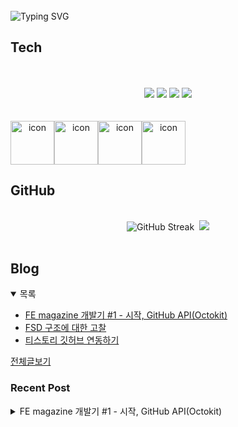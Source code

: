 
<br/>
<img src="https://readme-typing-svg.herokuapp.com?font=Fira+Code&size=24&pause=1000&color=36BCF7&width=435&lines=Frontend+engineer+inho_m" alt="Typing SVG" />

## Tech
<br>
<div align="center">
  <br/>
  <div>
    <img src="https://img.shields.io/badge/React-61DAFB?style=flat&logo=react&logoColor=white"/>
    <img src="https://img.shields.io/badge/ReactNative-61DAFB?style=flat&logo=react&logoColor=white"/>
    <img src="https://shields.io/badge/TypeScript-3178C6?logo=TypeScript&logoColor=FFF&style=flat-square"/>
    <img src="https://img.shields.io/badge/Graphql-E10098?style=flat&logo=graphql&logoColor=white"/>
  </div>
  <br/>
  <br/>
  <div style="display: flex; align-items: flex-start;">
    <img src="https://techstack-generator.vercel.app/github-icon.svg" alt="icon" width="70" height="70" />
    <img src="https://techstack-generator.vercel.app/react-icon.svg" alt="icon" width="70" height="70" />
    <img src="https://techstack-generator.vercel.app/ts-icon.svg" alt="icon" width="70" height="70" />
    <img src="https://techstack-generator.vercel.app/graphql-icon.svg" alt="icon" width="70" height="70" />
  </div>
</div>

## GitHub

<br>
<div align="center">
  <img src="https://streak-stats.demolab.com?user=inho1019&theme=dark&border_radius=4.5&date_format=%5BY.%5Dn.j&card_width=450&card_height=215" alt="GitHub Streak" />&nbsp;
  <img src="https://github-readme-stats.vercel.app/api/top-langs/?username=inho1019&layout=donut&theme=dark" />
</div>

<br>

## Blog
<details open>
  <summary>목록</summary>
  <ul>

<li>
    <a href="https://inho-m.tistory.com/6">FE magazine 개발기 #1 - 시작, GitHub API(Octokit)</a>
</li><li>
    <a href="https://inho-m.tistory.com/4">FSD 구조에 대한 고찰</a>
</li><li>
    <a href="https://inho-m.tistory.com/3">티스토리 깃허브 연동하기</a>
</li>
  </ul>
  <a href="https://inho-m.tistory.com">전체글보기</a>
</details>

### Recent Post

<details>
<summary>FE magazine 개발기 #1 - 시작, GitHub API(Octokit)</summary>
<br/>
<h3 data-ke-size="size23">시작</h3>
<p data-ke-size="size16">요즘 들어 빠르게 변화하는 프론트엔드 근황에 대해 알아두는 게 좋다고 생각해서 관련 뉴스레터들을 구독하기 시작했다.</p>
<p data-ke-size="size16">&nbsp;</p>
<p data-ke-size="size16">그렇게 하나씩 받고 읽어보니 도움 되는 내용이 정말 많았다.</p>
<p data-ke-size="size16">문득 이렇게 하나씩 받아보지 말고 한번에 모아서 정리해 주는 사이트가 있으면 좋겠다는 생각이 들었다. (자동 번역도 덤)</p>
<p data-ke-size="size16">서버도 크게 필요없고 재미도 있을 것 같아서 간단히 진행해 보고 괜찮으면 고도화까지 해보기로 마음먹었다.</p>
<hr contenteditable="false" data-ke-type="horizontalRule" data-ke-style="style6" />
<h3 data-ke-size="size23">조사</h3>
<p data-ke-size="size16">처음에는 해당하는 사이트들의 API를 추적하거나 크롤링할까 했는데 호들갑이긴 하나 추후 법적 문제를 고려하여 RSS를 파싱하는 방향으로 진행하기로 결정했다.</p>
<p><figure class="imageblock widthContent" data-ke-mobileStyle="widthOrigin" data-filename="스크린샷 2025-07-09 오후 4.00.29.png" data-origin-width="2158" data-origin-height="1150"><span data-url="https://blog.kakaocdn.net/dn/kYwTJ/btsO974ASry/7OGoESu4Pj3h0fck84asHk/img.png" data-phocus="https://blog.kakaocdn.net/dn/kYwTJ/btsO974ASry/7OGoESu4Pj3h0fck84asHk/img.png" data-alt="정리하던 API"><img src="https://blog.kakaocdn.net/dn/kYwTJ/btsO974ASry/7OGoESu4Pj3h0fck84asHk/img.png" srcset="https://img1.daumcdn.net/thumb/R1280x0/?scode=mtistory2&fname=https%3A%2F%2Fblog.kakaocdn.net%2Fdn%2FkYwTJ%2FbtsO974ASry%2F7OGoESu4Pj3h0fck84asHk%2Fimg.png" onerror="this.onerror=null; this.src='//t1.daumcdn.net/tistory_admin/static/images/no-image-v1.png'; this.srcset='//t1.daumcdn.net/tistory_admin/static/images/no-image-v1.png';" loading="lazy" width="2158" height="1150" data-filename="스크린샷 2025-07-09 오후 4.00.29.png" data-origin-width="2158" data-origin-height="1150"/></span><figcaption>정리하던 API</figcaption>
</figure>
</p>
<p data-ke-size="size16">최대한 다양한 사이트를 하고 싶었지만 일단 5개의 사이트만 파싱해보려고 한다.</p>
<p data-ke-size="size16">&nbsp;</p>
<p data-ke-size="size16">추후 사이트를 추가할 수 있는 것도 좋다고 생각해서 github api를 사용하여 간단하게 github로 데이터를 관리해보려고 한다</p>
<hr contenteditable="false" data-ke-type="horizontalRule" data-ke-style="style6" />
<h3 data-ke-size="size23">프로젝트 환경</h3>
<ul style="list-style-type: disc;" data-ke-list-type="disc">
<li>Library: React</li>
<li>Bundle: Vite</li>
<li>Language: Typescript</li>
<li>CSS: Tailwind</li>
<li>국제화 i18n 적용 예정</li>
</ul>
<p data-ke-size="size16">FSD구조 적용</p>
<p data-ke-size="size16"><a href="https://inho-m.tistory.com/4" target="_blank" rel="noopener">https://inho-m.tistory.com/4</a></p>
<figure id="og_1752107970702" contenteditable="false" data-ke-type="opengraph" data-ke-align="alignCenter" data-og-type="article" data-og-title="FSD 구조에 대한 고찰" data-og-description="근래 회사에서 기존 컴포넌트 기반 구조로 하던 프로젝트를 기능 기반 구조(FSD)로 바꾸자는 얘기가 나왔고 논의 끝에 FSD 구조를 적용한 신규 프로젝트를 두어개가 가량 진행했다.본 글에서는 FSD" data-og-host="inho-m.tistory.com" data-og-source-url="https://inho-m.tistory.com/4" data-og-url="https://inho-m.tistory.com/4" data-og-image="https://scrap.kakaocdn.net/dn/cdLdXb/hyZfWrlK7z/UAb6wDJpJR3AwJlK6R7WiK/img.jpg?width=800&amp;height=363&amp;face=0_0_800_363,https://scrap.kakaocdn.net/dn/IIrnm/hyZjvyTbXg/PihjJ9d7nm2u9DMJ3278c1/img.jpg?width=800&amp;height=363&amp;face=0_0_800_363,https://scrap.kakaocdn.net/dn/Lm1W8/hyZf9K3bhK/l5oz7EMlp69nfsbhvYoq9k/img.jpg?width=1622&amp;height=736&amp;face=0_0_1622_736"><a href="https://inho-m.tistory.com/4" target="_blank" rel="noopener" data-source-url="https://inho-m.tistory.com/4">
<div class="og-image" style="background-image: url('https://scrap.kakaocdn.net/dn/cdLdXb/hyZfWrlK7z/UAb6wDJpJR3AwJlK6R7WiK/img.jpg?width=800&amp;height=363&amp;face=0_0_800_363,https://scrap.kakaocdn.net/dn/IIrnm/hyZjvyTbXg/PihjJ9d7nm2u9DMJ3278c1/img.jpg?width=800&amp;height=363&amp;face=0_0_800_363,https://scrap.kakaocdn.net/dn/Lm1W8/hyZf9K3bhK/l5oz7EMlp69nfsbhvYoq9k/img.jpg?width=1622&amp;height=736&amp;face=0_0_1622_736');">&nbsp;</div>
<div class="og-text">
<p class="og-title" data-ke-size="size16">FSD 구조에 대한 고찰</p>
<p class="og-desc" data-ke-size="size16">근래 회사에서 기존 컴포넌트 기반 구조로 하던 프로젝트를 기능 기반 구조(FSD)로 바꾸자는 얘기가 나왔고 논의 끝에 FSD 구조를 적용한 신규 프로젝트를 두어개가 가량 진행했다.본 글에서는 FSD</p>
<p class="og-host" data-ke-size="size16">inho-m.tistory.com</p>
</div>
</a></figure>
<p data-ke-size="size16">를 기반으로 만들 예정, 다만 api는 크게 활용하는 부분이 없어서 제외</p>
<p><figure class="imageblock alignCenter" data-ke-mobileStyle="widthOrigin" data-filename="스크린샷 2025-07-10 오전 9.41.50.png" data-origin-width="408" data-origin-height="479"><span data-url="https://blog.kakaocdn.net/dn/lQCT2/btsPbsGL19d/tVLaKBiaU60JkXH9e6lMRk/img.png" data-phocus="https://blog.kakaocdn.net/dn/lQCT2/btsPbsGL19d/tVLaKBiaU60JkXH9e6lMRk/img.png" data-alt="폴더 구조는 이런식이다"><img src="https://blog.kakaocdn.net/dn/lQCT2/btsPbsGL19d/tVLaKBiaU60JkXH9e6lMRk/img.png" srcset="https://img1.daumcdn.net/thumb/R1280x0/?scode=mtistory2&fname=https%3A%2F%2Fblog.kakaocdn.net%2Fdn%2FlQCT2%2FbtsPbsGL19d%2FtVLaKBiaU60JkXH9e6lMRk%2Fimg.png" onerror="this.onerror=null; this.src='//t1.daumcdn.net/tistory_admin/static/images/no-image-v1.png'; this.srcset='//t1.daumcdn.net/tistory_admin/static/images/no-image-v1.png';" loading="lazy" width="408" height="479" data-filename="스크린샷 2025-07-10 오전 9.41.50.png" data-origin-width="408" data-origin-height="479"/></span><figcaption>폴더 구조는 이런식이다</figcaption>
</figure>
</p>
<hr contenteditable="false" data-ke-type="horizontalRule" data-ke-style="style6" />
<h3 data-ke-size="size23">Github api (octokit) 사용하기</h3>
<p data-ke-size="size16">본격적인 시작에 앞서 추후 사이트를 유동적으로 추가하기 위해 api 환경을 구축해 보겠다.</p>
<p data-ke-size="size16">&nbsp;</p>
<p data-ke-size="size16">처음 firebase사용도 고려했었으나 정말 단순히 사이트 이름만 들어가면 될 것 같아서 github api를 사용하기로 했다.</p>
<h4 data-ke-size="size20">사전 지식</h4>
<p data-ke-size="size16">먼저 github에서 공식적으로 지원하는 octokit 패키지를 사용해 깃허브에 다양한 방식으로 접근이 가능하다.</p>
<p data-ke-size="size16">단순히 저장소(repo) 외에도 issue나 pr에 접근하거나 나아가서 작성하는 것이 가능하다.</p>
<p data-ke-size="size16">알아야 되는 규칙은</p>
<p data-ke-size="size16"><b>Public 저장소는 토큰 없이 read 가능, write는 토큰 필요</b></p>
<p data-ke-size="size16"><b>Private 저장소는 read, write 모두 토큰 필요</b></p>
<p data-ke-size="size16">&nbsp;</p>
<h4 data-ke-size="size20">세팅</h4>
<p data-ke-size="size16">octokit을 먼저 설치해줬다.</p>
<pre id="code_1752109205083" class="bash" data-ke-language="bash" data-ke-type="codeblock"><code>yarn add @octokit/rest</code></pre>
<p data-ke-size="size16">&nbsp;</p>
<p data-ke-size="size16">git에 리포지토리를 만드는 과정은 생략하겠다.</p>
<p data-ke-size="size16"><a href="https://github.com/settings/personal-access-tokens/new" target="_blank" rel="noopener">https://github.com/settings/personal-access-tokens/new</a></p>
<figure id="og_1752110840159" contenteditable="false" data-ke-type="opengraph" data-ke-align="alignCenter" data-og-type="object" data-og-title="GitHub &middot; Build and ship software on a single, collaborative platform" data-og-description="Join the world's most widely adopted, AI-powered developer platform where millions of developers, businesses, and the largest open source community build software that advances humanity." data-og-host="github.com" data-og-source-url="https://github.com/settings/personal-access-tokens/new" data-og-url="https://github.com" data-og-image="https://scrap.kakaocdn.net/dn/bUDoVH/hyZf5aK4Rl/m6KU6QTFdzHyS47JEvpO2k/img.jpg?width=1200&amp;height=630&amp;face=0_0_1200_630,https://scrap.kakaocdn.net/dn/bSvx28/hyZf5PmDyV/N2X29QxoAFFhUQM8Jeqqz1/img.jpg?width=1200&amp;height=630&amp;face=0_0_1200_630"><a href="https://github.com/settings/personal-access-tokens/new" target="_blank" rel="noopener" data-source-url="https://github.com/settings/personal-access-tokens/new">
<div class="og-image" style="background-image: url('https://scrap.kakaocdn.net/dn/bUDoVH/hyZf5aK4Rl/m6KU6QTFdzHyS47JEvpO2k/img.jpg?width=1200&amp;height=630&amp;face=0_0_1200_630,https://scrap.kakaocdn.net/dn/bSvx28/hyZf5PmDyV/N2X29QxoAFFhUQM8Jeqqz1/img.jpg?width=1200&amp;height=630&amp;face=0_0_1200_630');">&nbsp;</div>
<div class="og-text">
<p class="og-title" data-ke-size="size16">GitHub &middot; Build and ship software on a single, collaborative platform</p>
<p class="og-desc" data-ke-size="size16">Join the world's most widely adopted, AI-powered developer platform where millions of developers, businesses, and the largest open source community build software that advances humanity.</p>
<p class="og-host" data-ke-size="size16">github.com</p>
</div>
</a></figure>
<p><figure class="imageblock widthContent" data-ke-mobileStyle="widthOrigin" data-filename="스크린샷 2025-07-10 오전 11.11.09.png" data-origin-width="1628" data-origin-height="176"><span data-url="https://blog.kakaocdn.net/dn/QShHj/btsPbpXTWUf/GlEo9Lkhry4m1DeEE2hJ1k/img.png" data-phocus="https://blog.kakaocdn.net/dn/QShHj/btsPbpXTWUf/GlEo9Lkhry4m1DeEE2hJ1k/img.png"><img src="https://blog.kakaocdn.net/dn/QShHj/btsPbpXTWUf/GlEo9Lkhry4m1DeEE2hJ1k/img.png" srcset="https://img1.daumcdn.net/thumb/R1280x0/?scode=mtistory2&fname=https%3A%2F%2Fblog.kakaocdn.net%2Fdn%2FQShHj%2FbtsPbpXTWUf%2FGlEo9Lkhry4m1DeEE2hJ1k%2Fimg.png" onerror="this.onerror=null; this.src='//t1.daumcdn.net/tistory_admin/static/images/no-image-v1.png'; this.srcset='//t1.daumcdn.net/tistory_admin/static/images/no-image-v1.png';" loading="lazy" width="1628" height="176" data-filename="스크린샷 2025-07-10 오전 11.11.09.png" data-origin-width="1628" data-origin-height="176"/></span></figure>
</p>
<p data-ke-size="size16"><span style="color: #333333; text-align: start;">깃허브 접속해서 토큰을 발급해 준다. 기한 및 access가능한 repo는 본인 선택이지만 나는 무기한에 해당 프로젝트의<span>&nbsp;</span></span>리포지토리로 제한을 걸었다.</p>
<p data-ke-size="size16">&nbsp;</p>
<p data-ke-size="size16">octokit client파일을 생성 (엄밀히 말하면 client라고 지칭하기에는 애매하지만 편의상 지칭)</p>
<pre id="code_1752109589570" class="typescript" data-ke-language="typescript" data-ke-type="codeblock"><code>// /src/shared/api/octokit-client.ts
import { Octokit } from "@octokit/rest";

export const client = (token?: string) =&gt; {
  return new Octokit(token ? { auth: token } : {});
}</code></pre>
<p data-ke-size="size16">주어진 토큰을 받아 Octokit 인스턴스를 생성해 반환하는 함수, 추후 인증 외 옵션이 필요할 경우 확장 가능.</p>
<p data-ke-size="size16">&nbsp;</p>
<h4 data-ke-size="size20">데이터 받아오기</h4>
<p data-ke-size="size16">먼저 토큰 없이 데이터 받아오는 작업을 해보았다.</p>
<p data-ke-size="size16">방법은 해당 repo 및 파일 패스를 지정하고&nbsp; getContent를 사용, 유의할 점은 받아온 데이터는 Base64로 표현되기에 디코딩이 필요하다.</p>
<p data-ke-size="size16">&nbsp;</p>
<p data-ke-size="size16">편안한 디코딩을 위해 js-base64 설치</p>
<pre id="code_1752110037221" class="bash" data-ke-language="bash" data-ke-type="codeblock"><code>yarn add js-base64</code></pre>
<p data-ke-size="size16">&nbsp;</p>
<p data-ke-size="size16">데이터를 받아오는 코드는 간단하다</p>
<pre id="code_1752110082077" class="typescript" data-ke-language="typescript" data-ke-type="codeblock"><code>// /src/shared/api/get/get-data.ts
import { Base64 } from "js-base64";
import { client } from "../octokit-client"
import type { Site } from "../../model/site";

export const getData = async () =&gt;  {
    try {
        const response = await client().repos.getContent({
            owner: import.meta.env.VITE_GITHUB_OWNER,
            repo: import.meta.env.VITE_TARGET_REPO,
            path: import.meta.env.VITE_TARGET_PATH,
            ref: import.meta.env.VITE_TARGET_BRANCH,
        })
        
        let contentBase64: string | undefined;
        if ('content' in response.data &amp;&amp; typeof response.data.content === 'string') {
            contentBase64 = response.data.content;
        } else {
            throw new Error("Content is not available or not in the expected format.");
        }
        const decodedContent = Base64.decode(contentBase64);
        const data = JSON.parse(decodedContent) as Site[];

        return { data, sha: response.data.sha };
    } catch (error) {
        console.error("Error get data:", error);
        return { data: undefined, sha: undefined };
    }
}</code></pre>
<p data-ke-size="size16">client를 import 후 repos의 getContent 기능 사용<br />owner(본인 깃허브 이름), repo(프로젝트의 repository명), path (파일 경로), ref (브랜치명)를 지정해 주면 해당 파일을 읽고 정보를 가져온다</p>
<p data-ke-size="size16">노출을 줄이기 위해 env사용</p>
<pre id="code_1752110523629" class="typescript" data-ke-language="typescript" data-ke-type="codeblock"><code>GITHUB_OWNER="inho1019"
TARGET_REPO="front-end-magazine"
TARGET_PATH="data.json"
TARGET_BRANCH="main"</code></pre>
<p data-ke-size="size16">&nbsp;</p>
<p data-ke-size="size16">가져온 정보 중 content 존재여부와 string형식인지 체크, 맞을 경우 base64 디코딩 후 json으로 파싱해서 return 해준다.</p>
<p data-ke-size="size16">파싱된 데이터는 as로 타입을 주입해 줬다.</p>
<pre id="code_1752110459781" class="typescript" data-ke-language="typescript" data-ke-type="codeblock"><code>export type Site = {
  url: string;
  name: string;
  description?: string;
  type: {
    title: string;
    content: string;
    link?: string;
    owner?: string;
    thumbnail?: string;
  };
};</code></pre>
<p data-ke-size="size16">&nbsp;</p>
<p data-ke-size="size16">추후 파일 수정 시 필요한 sha도 리턴 받음</p>
<h4 data-ke-size="size20">데이터 추가하기</h4>
<p data-ke-size="size16">데이터 추가는 기존 데이터 + 새로운 데이터 형식으로 데이터를 구성해 octokit의 createOrUpdateFileContents를 사용하여 create 및 update가 가능하다.</p>
<pre id="code_1752114316098" class="typescript" data-ke-language="typescript" data-ke-type="codeblock"><code>// /src/shared/api/set/set-data.ts
import { Base64 } from "js-base64";
import type { Site } from "../../model/site";
import { getData } from "../get/get-data";
import { client } from "../octokit-client";

export const addData = async (token: string, data: Site, message?: string) =&gt; {
    try {
        const newData: Site[] = []
        const { data: existingData, sha } = await getData();
        if (existingData) {
            newData.push(...existingData);
        }
        newData.push(data);

        await client(token).repos.createOrUpdateFileContents({
            owner: import.meta.env.VITE_GITHUB_OWNER,
            repo: import.meta.env.VITE_TARGET_REPO,
            path: import.meta.env.VITE_TARGET_PATH,
            branch: import.meta.env.VITE_TARGET_BRANCH,
            message: message ?? "Update site data",
            content: Base64.encode(JSON.stringify(newData, null, 2)),
            sha,
        });
    } catch (error) {
        console.error("Error add data:", error);
        throw error;
    }
};</code></pre>
<p data-ke-size="size16">&nbsp;</p>
<p data-ke-size="size16">&nbsp;</p>
<p data-ke-size="size16">직전에 만들었던&nbsp;getData를 사용하여 기존데이터 및 sha(파일 존재 여부 판단, undefined시 create해줌)를 가져와서 사용</p>
<p data-ke-size="size16">message는 commit message를 입력해주면 됨, Optional하게 설정하여 추후 입맛에 맞게 바꿀수 있도록 하였다.</p>
<p data-ke-size="size16">content도 마찬가지로 데이터를 받아올때 처럼 Base64로 인코딩 작업 필요하다.</p>
<h4 data-ke-size="size20">테스트</h4>
<p data-ke-size="size16">간단한 데이터 입력 폼을 만들어 테스트 하였다</p>
<table style="border-collapse: collapse; width: 100.465%; height: 784px;" border="1" data-ke-align="alignLeft">
<tbody>
<tr>
<td style="width: 36.8605%;"><figure class="imageblock alignCenter" data-ke-mobileStyle="widthOrigin" data-filename="스크린샷 2025-07-10 오전 11.32.25.png" data-origin-width="598" data-origin-height="1502"><span data-url="https://blog.kakaocdn.net/dn/cOlzGC/btsPcW7KlNs/RDCURDn711ss5Lud30GW0K/img.png" data-phocus="https://blog.kakaocdn.net/dn/cOlzGC/btsPcW7KlNs/RDCURDn711ss5Lud30GW0K/img.png"><img src="https://blog.kakaocdn.net/dn/cOlzGC/btsPcW7KlNs/RDCURDn711ss5Lud30GW0K/img.png" srcset="https://img1.daumcdn.net/thumb/R1280x0/?scode=mtistory2&fname=https%3A%2F%2Fblog.kakaocdn.net%2Fdn%2FcOlzGC%2FbtsPcW7KlNs%2FRDCURDn711ss5Lud30GW0K%2Fimg.png" onerror="this.onerror=null; this.src='//t1.daumcdn.net/tistory_admin/static/images/no-image-v1.png'; this.srcset='//t1.daumcdn.net/tistory_admin/static/images/no-image-v1.png';" loading="lazy" width="297" height="746" data-filename="스크린샷 2025-07-10 오전 11.32.25.png" data-origin-width="598" data-origin-height="1502"/></span></figure>
</td>
<td style="width: 63.0232%;">
<div style="background-color: #1f1f1f; color: #cccccc;">
<div><span style="color: #cccccc;"> </span><span style="color: #569cd6;">const</span><span style="color: #cccccc;"> [</span><span style="color: #4fc1ff;">token</span><span style="color: #cccccc;">, </span><span style="color: #dcdcaa;">setToken</span><span style="color: #cccccc;">] </span><span style="color: #d4d4d4;">=</span><span style="color: #cccccc;"> </span><span style="color: #dcdcaa;">useState</span><span style="color: #cccccc;">&lt;</span><span style="color: #4ec9b0;">string</span><span style="color: #cccccc;">&gt;(</span><span style="color: #ce9178;">''</span><span style="color: #cccccc;">)</span></div>
<div><span style="color: #cccccc;"> </span><span style="color: #569cd6;">const</span><span style="color: #cccccc;"> [</span><span style="color: #4fc1ff;">formData</span><span style="color: #cccccc;">, </span><span style="color: #dcdcaa;">setFormData</span><span style="color: #cccccc;">] </span><span style="color: #d4d4d4;">=</span><span style="color: #cccccc;"> </span><span style="color: #dcdcaa;">useState</span><span style="color: #cccccc;">&lt;</span><span style="color: #4ec9b0;">Site</span><span style="color: #cccccc;">&gt;({</span></div>
<div><span style="color: #cccccc;"></span><span style="color: #9cdcfe;">&nbsp; url</span><span style="color: #9cdcfe;">:</span><span style="color: #cccccc;"> </span><span style="color: #ce9178;">''</span><span style="color: #cccccc;">,</span></div>
<div><span style="color: #cccccc;"></span><span style="color: #9cdcfe;">&nbsp; name</span><span style="color: #9cdcfe;">:</span><span style="color: #cccccc;"> </span><span style="color: #ce9178;">''</span><span style="color: #cccccc;">,</span></div>
<div><span style="color: #cccccc;"></span><span style="color: #9cdcfe;">&nbsp; description</span><span style="color: #9cdcfe;">:</span><span style="color: #cccccc;"> </span><span style="color: #ce9178;">''</span><span style="color: #cccccc;">,</span></div>
<div><span style="color: #cccccc;"></span><span style="color: #9cdcfe;">&nbsp; type</span><span style="color: #9cdcfe;">:</span><span style="color: #cccccc;"> {</span></div>
<div><span style="color: #cccccc;"></span><span style="color: #9cdcfe;">&nbsp; &nbsp; title</span><span style="color: #9cdcfe;">:</span><span style="color: #cccccc;"> </span><span style="color: #ce9178;">''</span><span style="color: #cccccc;">,</span></div>
<div><span style="color: #cccccc;"></span><span style="color: #9cdcfe;">&nbsp; &nbsp; content</span><span style="color: #9cdcfe;">:</span><span style="color: #cccccc;"> </span><span style="color: #ce9178;">''</span><span style="color: #cccccc;">,</span></div>
<div><span style="color: #cccccc;"></span><span style="color: #9cdcfe;">&nbsp; &nbsp; thumbnail</span><span style="color: #9cdcfe;">:</span><span style="color: #cccccc;"> </span><span style="color: #ce9178;">''</span></div>
<div><span style="color: #cccccc;">&nbsp; }</span></div>
<div><span style="color: #cccccc;"> })</span></div>
<br />
<div><span style="color: #cccccc;"> </span><span style="color: #569cd6;">const</span><span style="color: #cccccc;"> </span><span style="color: #dcdcaa;">handleGetData</span><span style="color: #cccccc;"> </span><span style="color: #d4d4d4;">=</span><span style="color: #cccccc;"> </span><span style="color: #569cd6;">async</span><span style="color: #cccccc;"> () </span><span style="color: #569cd6;">=&gt;</span><span style="color: #cccccc;"> {</span></div>
<div><span style="color: #cccccc;"></span><span style="color: #c586c0;">&nbsp; try</span><span style="color: #cccccc;"> {</span></div>
<div><span style="color: #cccccc;"></span><span style="color: #569cd6;">&nbsp; &nbsp; const</span><span style="color: #cccccc;"> { </span><span style="color: #4fc1ff;">data</span><span style="color: #cccccc;"> } </span><span style="color: #d4d4d4;">=</span><span style="color: #cccccc;"> </span><span style="color: #c586c0;">await</span><span style="color: #cccccc;"> </span><span style="color: #dcdcaa;">getData</span><span style="color: #cccccc;">()</span></div>
<div><span style="color: #cccccc;"></span><span style="color: #9cdcfe;">&nbsp; &nbsp; console</span><span style="color: #cccccc;">.</span><span style="color: #dcdcaa;">log</span><span style="color: #cccccc;">(</span><span style="color: #ce9178;">"Retrieved data:"</span><span style="color: #cccccc;">, </span><span style="color: #4fc1ff;">data</span><span style="color: #cccccc;">)</span></div>
<div><span style="color: #cccccc;">&nbsp; } </span><span style="color: #c586c0;">catch</span><span style="color: #cccccc;"> (</span><span style="color: #9cdcfe;">error</span><span style="color: #cccccc;">) {</span></div>
<div><span style="color: #cccccc;"></span><span style="color: #9cdcfe;">&nbsp; &nbsp; console</span><span style="color: #cccccc;">.</span><span style="color: #dcdcaa;">error</span><span style="color: #cccccc;">(</span><span style="color: #ce9178;">"Error fetching data:"</span><span style="color: #cccccc;">, </span><span style="color: #9cdcfe;">error</span><span style="color: #cccccc;">)</span></div>
<div><span style="color: #cccccc;">&nbsp; }</span></div>
<div><span style="color: #cccccc;"> }</span></div>
<br />
<div><span style="color: #cccccc;"> </span><span style="color: #569cd6;">const</span><span style="color: #cccccc;"> </span><span style="color: #dcdcaa;">handleInputChange</span><span style="color: #cccccc;"> </span><span style="color: #d4d4d4;">=</span><span style="color: #cccccc;"> (</span><span style="color: #9cdcfe;">field</span><span style="color: #d4d4d4;">:</span><span style="color: #cccccc;"> </span><span style="color: #4ec9b0;">string</span><span style="color: #cccccc;">, </span><span style="color: #9cdcfe;">value</span><span style="color: #d4d4d4;">:</span><span style="color: #cccccc;"> </span><span style="color: #4ec9b0;">string</span><span style="color: #cccccc;">) </span><span style="color: #569cd6;">=&gt;</span><span style="color: #cccccc;"> {</span></div>
<div><span style="color: #cccccc;"></span><span style="color: #c586c0;">&nbsp; if</span><span style="color: #cccccc;"> (</span><span style="color: #9cdcfe;">field</span><span style="color: #cccccc;">.</span><span style="color: #dcdcaa;">startsWith</span><span style="color: #cccccc;">(</span><span style="color: #ce9178;">'type.'</span><span style="color: #cccccc;">)) {</span></div>
<div><span style="color: #cccccc;"></span><span style="color: #569cd6;">&nbsp; &nbsp; const</span><span style="color: #cccccc;"> </span><span style="color: #4fc1ff;">typeField</span><span style="color: #cccccc;"> </span><span style="color: #d4d4d4;">=</span><span style="color: #cccccc;"> </span><span style="color: #9cdcfe;">field</span><span style="color: #cccccc;">.</span><span style="color: #dcdcaa;">split</span><span style="color: #cccccc;">(</span><span style="color: #ce9178;">'.'</span><span style="color: #cccccc;">)[</span><span style="color: #b5cea8;">1</span><span style="color: #cccccc;">]</span></div>
<div><span style="color: #cccccc;"></span><span style="color: #dcdcaa;">&nbsp; &nbsp; setFormData</span><span style="color: #cccccc;">(</span><span style="color: #9cdcfe;">prev</span><span style="color: #cccccc;"> </span><span style="color: #569cd6;">=&gt;</span><span style="color: #cccccc;"> ({</span></div>
<div><span style="color: #cccccc;"></span><span style="color: #d4d4d4;">&nbsp; &nbsp; &nbsp; ...</span><span style="color: #9cdcfe;">prev</span><span style="color: #cccccc;">,</span></div>
<div><span style="color: #cccccc;"></span><span style="color: #9cdcfe;">&nbsp; &nbsp; &nbsp; type</span><span style="color: #9cdcfe;">:</span><span style="color: #cccccc;"> {</span></div>
<div><span style="color: #cccccc;"></span><span style="color: #d4d4d4;">&nbsp; &nbsp; &nbsp; &nbsp; ...</span><span style="color: #9cdcfe;">prev</span><span style="color: #cccccc;">.</span><span style="color: #9cdcfe;">type</span><span style="color: #cccccc;">,</span></div>
<div><span style="color: #cccccc;"></span><span style="color: #9cdcfe;">&nbsp; &nbsp; &nbsp; &nbsp; [</span><span style="color: #4fc1ff;">typeField</span><span style="color: #9cdcfe;">]:</span><span style="color: #cccccc;"> </span><span style="color: #9cdcfe;">value</span></div>
<div><span style="color: #cccccc;">&nbsp; &nbsp; &nbsp; }</span></div>
<div><span style="color: #cccccc;">&nbsp; &nbsp; }))</span></div>
<div><span style="color: #cccccc;">&nbsp; } </span><span style="color: #c586c0;">else</span><span style="color: #cccccc;"> {</span></div>
<div><span style="color: #cccccc;"></span><span style="color: #dcdcaa;">&nbsp; &nbsp; setFormData</span><span style="color: #cccccc;">(</span><span style="color: #9cdcfe;">prev</span><span style="color: #cccccc;"> </span><span style="color: #569cd6;">=&gt;</span><span style="color: #cccccc;"> ({</span></div>
<div><span style="color: #cccccc;"></span><span style="color: #d4d4d4;">&nbsp; &nbsp; &nbsp; ...</span><span style="color: #9cdcfe;">prev</span><span style="color: #cccccc;">,</span></div>
<div><span style="color: #cccccc;"></span><span style="color: #9cdcfe;">&nbsp; &nbsp; &nbsp; [</span><span style="color: #9cdcfe;">field</span><span style="color: #9cdcfe;">]:</span><span style="color: #cccccc;"> </span><span style="color: #9cdcfe;">value</span></div>
<div><span style="color: #cccccc;">&nbsp; &nbsp; }))</span></div>
<div><span style="color: #cccccc;">&nbsp; }</span></div>
<div><span style="color: #cccccc;"> }</span></div>
<br />
<div><span style="color: #cccccc;"> </span><span style="color: #569cd6;">const</span><span style="color: #cccccc;"> </span><span style="color: #dcdcaa;">handleSubmit</span><span style="color: #cccccc;"> </span><span style="color: #d4d4d4;">= async</span><span style="color: #cccccc;"> (</span><span style="color: #9cdcfe;">e</span><span style="color: #d4d4d4;">:</span><span style="color: #cccccc;"> </span><span style="color: #4ec9b0;">React</span><span style="color: #cccccc;">.</span><span style="color: #4ec9b0;">FormEvent</span><span style="color: #cccccc;">) </span><span style="color: #569cd6;">=&gt;</span><span style="color: #cccccc;"> {</span></div>
<div><span style="color: #cccccc;"></span><span style="color: #9cdcfe;">&nbsp; e</span><span style="color: #cccccc;">.</span><span style="color: #dcdcaa;">preventDefault</span><span style="color: #cccccc;">()<br /></span><span style="color: #c586c0;">&nbsp; await</span><span style="color: #cccccc;"> </span><span style="color: #dcdcaa;">addData</span><span style="color: #cccccc;">(</span><span style="color: #4fc1ff;">token</span><span style="color: #cccccc;">, </span><span style="color: #4fc1ff;">formData</span><span style="color: #cccccc;">)</span></div>
<div>
<div style="background-color: #1f1f1f; color: #cccccc;">
<div><span style="color: #cccccc;"></span><span style="color: #dcdcaa;">&nbsp; alert</span><span style="color: #cccccc;">(</span><span style="color: #ce9178;">"Data added successfully!"</span><span style="color: #cccccc;">);</span></div>
</div>
</div>
<div><span style="color: #cccccc;"> }<br /></span></div>
</div>
</td>
</tr>
</tbody>
</table>
<p data-ke-size="size16">ui 부분 코드는 생략.</p>
<p data-ke-size="size16">&nbsp;</p>
<p data-ke-size="size16">처음 getData를 확인해보면 데이터가 없어서 오류가 발생한다</p>
<p><figure class="imageblock widthContent" data-ke-mobileStyle="widthOrigin" data-filename="스크린샷 2025-07-10 오전 11.49.59.png" data-origin-width="2672" data-origin-height="260"><span data-url="https://blog.kakaocdn.net/dn/bpxmAr/btsPa4GpJVB/vyAW1fcVO1DVQ5Qkhu0XT0/img.png" data-phocus="https://blog.kakaocdn.net/dn/bpxmAr/btsPa4GpJVB/vyAW1fcVO1DVQ5Qkhu0XT0/img.png"><img src="https://blog.kakaocdn.net/dn/bpxmAr/btsPa4GpJVB/vyAW1fcVO1DVQ5Qkhu0XT0/img.png" srcset="https://img1.daumcdn.net/thumb/R1280x0/?scode=mtistory2&fname=https%3A%2F%2Fblog.kakaocdn.net%2Fdn%2FbpxmAr%2FbtsPa4GpJVB%2FvyAW1fcVO1DVQ5Qkhu0XT0%2Fimg.png" onerror="this.onerror=null; this.src='//t1.daumcdn.net/tistory_admin/static/images/no-image-v1.png'; this.srcset='//t1.daumcdn.net/tistory_admin/static/images/no-image-v1.png';" loading="lazy" width="2672" height="260" data-filename="스크린샷 2025-07-10 오전 11.49.59.png" data-origin-width="2672" data-origin-height="260"/></span></figure>
</p>
<p data-ke-size="size16">&nbsp;</p>
<p data-ke-size="size16">&nbsp;</p>
<p data-ke-size="size16">간단히 data를 채워 넣어서 데이터 저장 (addData)</p>
<p><figure class="imageblock widthContent" data-ke-mobileStyle="widthOrigin" data-filename="스크린샷 2025-07-10 오후 12.49.45.png" data-origin-width="2072" data-origin-height="1732"><span data-url="https://blog.kakaocdn.net/dn/QOoUe/btsPchq7qu5/vCP8GSvSCTmHce6s4h6nK0/img.png" data-phocus="https://blog.kakaocdn.net/dn/QOoUe/btsPchq7qu5/vCP8GSvSCTmHce6s4h6nK0/img.png"><img src="https://blog.kakaocdn.net/dn/QOoUe/btsPchq7qu5/vCP8GSvSCTmHce6s4h6nK0/img.png" srcset="https://img1.daumcdn.net/thumb/R1280x0/?scode=mtistory2&fname=https%3A%2F%2Fblog.kakaocdn.net%2Fdn%2FQOoUe%2FbtsPchq7qu5%2FvCP8GSvSCTmHce6s4h6nK0%2Fimg.png" onerror="this.onerror=null; this.src='//t1.daumcdn.net/tistory_admin/static/images/no-image-v1.png'; this.srcset='//t1.daumcdn.net/tistory_admin/static/images/no-image-v1.png';" loading="lazy" width="2072" height="1732" data-filename="스크린샷 2025-07-10 오후 12.49.45.png" data-origin-width="2072" data-origin-height="1732"/></span></figure>
</p>
<p data-ke-size="size16">&nbsp;</p>
<p data-ke-size="size16">git commit, push 하는 과정을 거쳐야 하기에 바로 반영되지는 않는다.</p>
<p data-ke-size="size16">&nbsp;</p>
<p data-ke-size="size16">반영후 다시 getData를 해보면</p>
<p><figure class="imageblock alignCenter" data-ke-mobileStyle="widthOrigin" data-filename="스크린샷 2025-07-10 오후 12.50.57.png" data-origin-width="705" data-origin-height="316"><span data-url="https://blog.kakaocdn.net/dn/oD8EA/btsPb3UbCpK/KdGihkJRfyatR3kfVXYSkk/img.png" data-phocus="https://blog.kakaocdn.net/dn/oD8EA/btsPb3UbCpK/KdGihkJRfyatR3kfVXYSkk/img.png"><img src="https://blog.kakaocdn.net/dn/oD8EA/btsPb3UbCpK/KdGihkJRfyatR3kfVXYSkk/img.png" srcset="https://img1.daumcdn.net/thumb/R1280x0/?scode=mtistory2&fname=https%3A%2F%2Fblog.kakaocdn.net%2Fdn%2FoD8EA%2FbtsPb3UbCpK%2FKdGihkJRfyatR3kfVXYSkk%2Fimg.png" onerror="this.onerror=null; this.src='//t1.daumcdn.net/tistory_admin/static/images/no-image-v1.png'; this.srcset='//t1.daumcdn.net/tistory_admin/static/images/no-image-v1.png';" loading="lazy" width="705" height="316" data-filename="스크린샷 2025-07-10 오후 12.50.57.png" data-origin-width="705" data-origin-height="316"/></span></figure>
</p>
<p data-ke-size="size16">이렇게 정상적으로 데이터를 가져오는 걸 볼 수 있다.</p>
<p data-ke-size="size16">&nbsp;</p>
<p data-ke-size="size16">아무래도 즉시 반영이 안 된다는 점이 한계점인 것 같다. 사실 api제공 의도도 데이터 관리가 아니기도 하고...</p>
<p data-ke-size="size16">그러나 해당 프로젝트에서는 이 정도 기능이면 딱 과하지 않고 적당한 것 같다.</p>
<p data-ke-size="size16">삭제 api도 필요할 것 같긴 한데 그건 추후에 진행하고 #2부터 본격적으로 프로젝트 진행을 해보겠다.</p>
<p data-ke-size="size16">&nbsp;</p>
</details>
